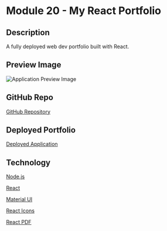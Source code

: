 # Module 20 - My React Portfolio

## Description
A fully deployed web dev portfolio built with React.
## Preview Image
![Application Preview Image](./src/assets/demo/portfolio-demo.gif)
## GitHub Repo
[GitHub Repository](https://github.com/mrcaseyrobison/my-portfolio)
## Deployed Portfolio
[Deployed Application](https://mrcaseyrobison.github.io/my-portfolio/)
## Technology

<a href="https://nodejs.org/en/" target="_blank">Node.js</a>

<a href="https://reactjs.org/" target="_blank">React</a>

<a href="https://mui.com/" target="_blank">Material UI</a>

<a href="https://www.npmjs.com/package/react-icons" target="_blank">React Icons</a>

<a href="https://www.npmjs.com/package/react-pdf" target="_blank">React PDF</a>